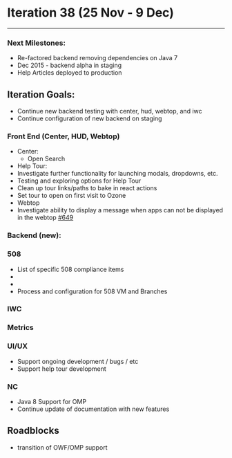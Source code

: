 # Iteration 38 (25 Nov - 9 Dec)

*** 
### Next Milestones:
* Re-factored backend removing dependencies on Java 7
* Dec 2015 - backend alpha in staging  
* Help Articles deployed to production

## Iteration Goals:
* Continue new backend testing with center, hud, webtop, and iwc
* Continue configuration of new backend on staging

### Front End (Center, HUD, Webtop)
* Center:
  * Open Search
* Help Tour:
 * Investigate further functionality for launching modals, dropdowns, etc. 
 * Testing and exploring options for Help Tour
 * Clean up tour links/paths to bake in react actions
 * Set tour to open on first visit to Ozone
* Webtop
 * Investigate ability to display a message when apps can not be displayed in the webtop  [#649](https://github.com/ozone-development/ozp-webtop/issues/649)

### Backend (new):

### 508 
* List of specific 508 compliance items 
 * 
 *
* Process and configuration for 508 VM and Branches 

### IWC

### Metrics

### UI/UX
* Support ongoing development / bugs / etc
* Support help tour development

### NC
* Java 8 Support for OMP
* Continue update of documentation with new features
  
## Roadblocks
* transition of OWF/OMP support 